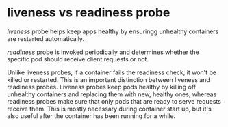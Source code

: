 # liveness vs readiness probe

*liveness* probe helps keep apps healthy by ensuringg unhealthy containers are
restarted automatically.

*readiness* probe is invoked periodically and determines whether the specific
pod should receive client requests or not.

Unlike liveness probes, if a container fails the readiness check, it won't be
killed or restarted. This is an important distinction between liveness and
readiness probes. Liveness probes keep pods healthy by killing off unhealthy
containers and replacing them with new, healthy ones, whereas readiness probes
make sure that only pods that are ready to serve requests receive them. This is
mostly necessary during container start up, but it's also useful after the
container has been running for a while.
